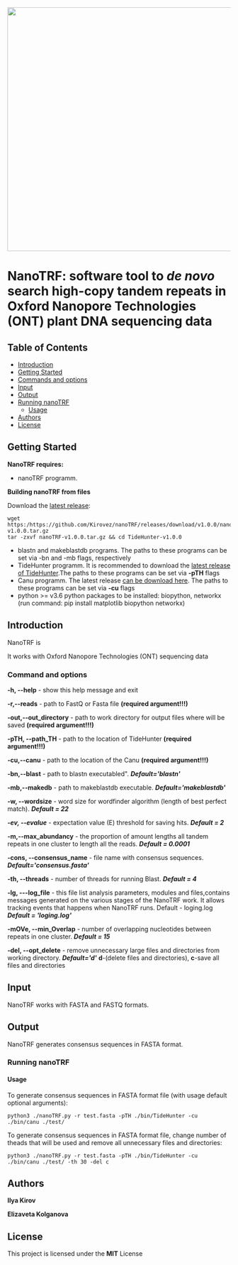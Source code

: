 <img src="nanoTRF.png" width="550" >

# NanoTRF: software tool to *de novo* search high-copy tandem repeats in Oxford Nanopore Technologies (ONT) plant DNA sequencing data



## Table of Contents

- [Introduction](#introduction)
- [Getting Started](#getting) 
- [Commands and options](#cmd)
- [Input](#input_output)
- [Output](#output)
- [Running nanoTRF](#running)
  - [Usage](#usage)
- [Authors](#authors)
- [License](#license)
## <a name="getting"></a>Getting Started

**NanoTRF requires:**
- nanoTRF programm.

**Building  nanoTRF from  files**

Download the [latest release](https://github.com/Kirovez/nanoTRF/releases):
```
wget https:/https://github.com/Kirovez/nanoTRF/releases/download/v1.0.0/nanoTRF-v1.0.0.tar.gz
tar -zxvf nanoTRF-v1.0.0.tar.gz && cd TideHunter-v1.0.0
```
- blastn and makeblastdb programs. The paths to these programs can be set via -bn and -mb flags, respectively
- TideHunter programm. It is recommended to download the [latest release of TideHunter](https://github.com/yangao07/TideHunter/releases).The paths to these programs can be set via **-pTH** flags
- Canu programm. The latest release [can be download here](http://github.com/marbl/canu/releases). The paths to these programs can be set via **-cu** flags
- python >= v3.6 python packages to be installed: biopython, networkx (run command: pip install matplotlib biopython networkx)


## <a name="introduction"></a>Introduction

NanoTRF is 


It works with Oxford Nanopore Technologies (ONT) sequencing data

### <a name="cmd"></a>Command and options

**-h, --help**  - show this help message and exit

**-r,--reads** - path to FastQ or Fasta file **(required argument!!!)**

**-out,--out_directory** - path to work directory for output files where will be saved **(required argument!!!)**

**-pTH, --path_TH** - path to the location of TideHunter **(required argument!!!)**

**-cu,--canu**  - path to the location of the Canu **(required argument!!!)**

**-bn,--blast**  - path to blastn executabled". ***Default='blastn'***

**-mb,--makedb**  - path to makeblastdb executable. ***Default='makeblastdb'***

**-w, --wordsize** - word size for wordfinder algorithm (length of best perfect match). ***Default = 22***

***-ev, --evalue*** -  expectation value (E) threshold for saving hits. ***Default = 2***

**-m,--max_abundancy**  - the proportion of amount lengths all tandem repeats in one cluster to length all the reads. ***Default = 0.0001***
                        
**-cons, --consensus_name** - file name with consensus sequences. ***Default='consensus.fasta'***

**-th, --threads**  - number of threads for running Blast. ***Default = 4***

**-lg, ---log_file**  - this file list analysis parameters, modules and files,contains messages generated 
on the various stages of the NanoTRF work. It allows tracking events that
happens when NanoTRF runs. Default - loging.log ***Default = 'loging.log'***

**-mOVe, --min_Overlap** - number of overlapping nucleotides between repeats in one cluster. ***Default = 15***

**-del, --opt_delete** - remove unnecessary large files and directories from working directory. ***Default='d'*** **d**-(delete files and directories), 
**c**-save all files and directories

## <a name="input_output"></a>Input
NanoTRF works with FASTA and FASTQ formats.

## <a name="output"></a>Output

NanoTRF generates consensus sequences in FASTA format.
### <a name="running"></a>Running nanoTRF

#### <a name="usage"></a>Usage

To generate consensus sequences in FASTA format file (with usage default optional arguments):
```
python3 ./nanoTRF.py -r test.fasta -pTH ./bin/TideHunter -cu ./bin/canu ./test/
```
To generate consensus sequences in FASTA format file, change number of theads that will be used and remove all unnecessary files and directories:
```
python3 ./nanoTRF.py -r test.fasta -pTH ./bin/TideHunter -cu ./bin/canu ./test/ -th 30 -del c
```
## <a name="authors"></a>Authors
**Ilya Kirov**

**Elizaveta Kolganova**

## <a name="license"></a>License
This project is licensed under the **MIT** License



